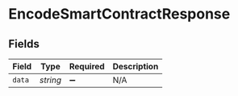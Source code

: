# EncodeSmartContractResponse


## Fields

| Field              | Type               | Required           | Description        |
| ------------------ | ------------------ | ------------------ | ------------------ |
| `data`             | *string*           | :heavy_minus_sign: | N/A                |